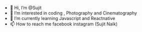- 👋 Hi, I’m @Sujit
- 👀 I’m interested in coding , Photography and Cinematography
- 🌱 I’m currently learning Javascript and Reactnative
- 📫 How to reach me facebook instagram (Sujit Naik)

<!---
jeetnk/jeetnk is a ✨ special ✨ repository because its `README.md` (this file) appears on your GitHub profile.
You can click the Preview link to take a look at your changes.
--->
